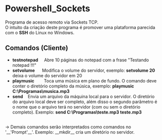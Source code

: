 # Powershell_Sockets
Programa de acesso remoto via Sockets TCP.
<br />
O intuito da criação deste programa é promover uma plataforma parecida com o __SSH__ do Linux no Windows.
<br />
## Comandos (Cliente)
- __testnotepad__ &nbsp;&nbsp;&nbsp; Abre 10 páginas do notepad com a frase "Testando notepad !!!"
- __setvolume__ &nbsp;&nbsp;&nbsp;&nbsp; Modifica o volume do servidor, exemplo: __setvolume 20__ deixa o volume do servidor em 20
- __playmusic__ &nbsp;&nbsp;&nbsp;&nbsp;&nbsp;&nbsp; Toca uma música em plano de fundo. O comando deve conter o diretório completo da música, exemplo: __playmusic C:\Programas\musica.mp3__
- __send__ &nbsp;&nbsp; Envia um arquivo da máquina local para o servidor. O diretório do arquivo local deve ser completo, além disso o segundo parâmetro é o nome que o arquivo terá no servidor (com ou sem o diretório completo). Exemplo: __send C:\Programas\teste.mp3 teste.mp3__
<br />
&rarr; Demais comandos serão interpretados como comandos no '__'Prompt'__'. Exemplo: __mkdir__ cria um diretório no servidor.
